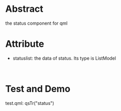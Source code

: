 # Abstract
the status component for qml  

# Attribute
* statuslist: the data of status. Its type is ListModel  
</br>

# Test and Demo
test.qml: qsTr("status")
</br>